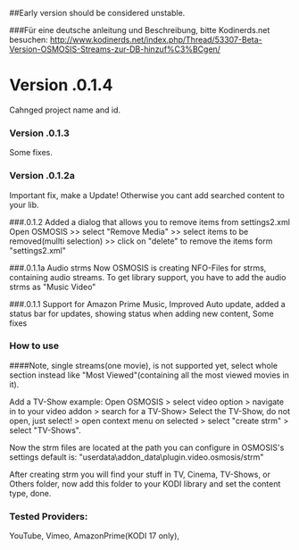 ##Early version should be considered unstable. 

###Für eine deutsche anleitung und Beschreibung, bitte Kodinerds.net besuchen:
http://www.kodinerds.net/index.php/Thread/53307-Beta-Version-OSMOSIS-Streams-zur-DB-hinzuf%C3%BCgen/

# Version .0.1.4
Cahnged project name and id. 

### Version .0.1.3
Some fixes.

### Version .0.1.2a
Important fix, make a Update!
Otherwise you cant add searched content to your lib.

###.0.1.2
Added a dialog that allows you to remove items from settings2.xml
Open OSMOSIS >> select "Remove Media" >> select items to be removed(mullti selection) >> click on "delete" to remove the items form "settings2.xml"

###.0.1.1a Audio strms
Now OSMOSIS is creating NFO-Files for strms, containing audio streams.
To get library support, you have to add the audio strms as "Music Video"

###.0.1.1
Support for Amazon Prime Music,
Improved Auto update, 
added a status bar for updates, 
showing status when adding new content, 
Some fixes

### How to use
####Note, single streams(one movie), is not supported yet, select whole section instead like "Most Viewed"(containing all the most viewed movies in it). 

Add a TV-Show example: 
Open OSMOSIS  > select video option > navigate in to your video addon > search for a TV-Show>
Select the TV-Show, do not open, just select! > open context menu on selected > select "create strm" > select "TV-Shows". 

Now the strm files are located at the path you can configure in OSMOSIS's settings default is: "userdata\addon_data\plugin.video.osmosis/strm" 

After creating strm you will find your stuff in TV, Cinema, TV-Shows, or Others folder, now add this folder to your KODI library and set the content type, done.

### Tested Providers:
YouTube,
Vimeo,
AmazonPrime(KODI 17 only), 

